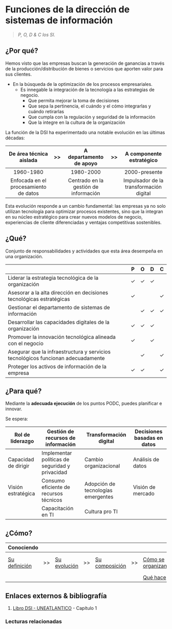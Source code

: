 # Funciones de la dirección de sistemas de información

> *P, O, D & C los SI.*

## ¿Por qué?

Hemos visto que las empresas buscan la generación de ganancias a través de la producción/distribución de bienes o servicios que aporten valor para sus clientes.

- En la búsqueda de la optimización de los procesos empresariales.
  - Es innegable la integración de la tecnología a las estrategias de negocio.
    - Que permita mejorar la toma de decisiones
    - Que sepa la pertinencia, el cuándo y el cómo integrarlas y cuándo retirarlas
    - Que cumpla con la regulación y seguridad de la información
    - Que la integre en la cultura de la organización

La función de la DSI ha experimentado una notable evolución en las últimas décadas:

|De área técnica aislada|>>|A departamento de apoyo|>>|A componente estratégico|
|:-:|-|:-:|-|:-:|
|1960-1980||1980-2000||2000-presente|
|Enfocada en el procesamiento de datos||Centrado en la gestión de información||Impulsador de la transformación digital|

Esta evolución responde a un cambio fundamental: las empresas ya no solo utilizan tecnología para optimizar procesos existentes, sino que la integran en su núcleo estratégico para crear nuevos modelos de negocio, experiencias de cliente diferenciadas y ventajas competitivas sostenibles.

## ¿Qué?

Conjunto de responsabilidades y actividades que esta área desempeña en una organización.

<div align=center>

||P|O|D|C|
|-|:-:|:-:|:-:|:-:|
|Liderar la estrategia tecnológica de la organización|✓|✓|✓||
|Asesorar a la alta dirección en decisiones tecnológicas estratégicas|✓|||✓|
|Gestionar el departamento de sistemas de información||✓|✓|✓|
|Desarrollar las capacidades digitales de la organización|✓|✓|✓||
|Promover la innovación tecnológica alineada con el negocio|✓||✓||
|Asegurar que la infraestructura y servicios tecnológicos funcionan adecuadamente||✓||✓|
|Proteger los activos de información de la empresa|✓|✓||✓|

</div>

## ¿Para qué?

Mediante la **adecuada ejecución** de los puntos PODC, puedes planificar e innovar.

Se espera:

|Rol de liderazgo|Gestión de recursos de información|Transformación digital|Decisiones basadas en datos|
|-|-|-|-|
|Capacidad de dirigir    | Implementar políticas de seguridad y privacidad   | Cambio organizacional              | Análisis de datos
|Visión estratégica      | Consumo eficiente de recursos técnicos             | Adopción de tecnologías emergentes | Visión de mercado
|                        | Capacitación en TI                                | Cultura pro TI

## ¿Cómo?

|Conociendo|||||||||
|-|-|-|-|-|-|-|-|-|
|[Su definición](definicion.md)|>>|[Su evolución](evolucion.md)|>>|[Su composición](componentes.md)|>>|[Cómo se organizan](organizacion.md)|>>|[Qué  actividades abarca](actividades.md)
|||||||[Qué hace](elDirector.md)

## Enlaces externos & bibliografía

1. [Libro DSI - UNEATLANTICO](https://campus.uneatlantico.es/pluginfile.php/68989/mod_folder/content/0/Libro%20DSI%20-%20UNEATLANTICO.pdf?forcedownload=1) - Capítulo 1

### Lecturas relacionadas

